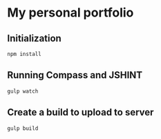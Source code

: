 # My personal portfolio

## Initialization
	npm install

## Running Compass and JSHINT
	gulp watch

## Create a build to upload to server
	gulp build
